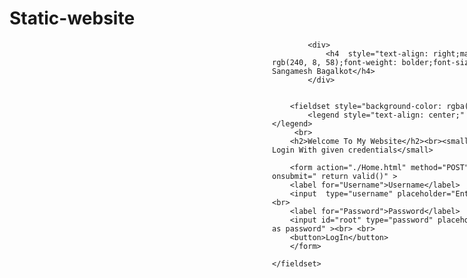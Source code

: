 # Static-website
<!DOCTYPE html>
<html lang="en">
<head>
    <meta charset="UTF-8">
    <meta name="viewport" content="width=device-width, initial-scale=1.0">
    <link rel="icon"  href="https://media-exp1.licdn.com/dms/image/C5103AQHc-l44PPzriQ/profile-displayphoto-shrink_100_100/0/1576838589753?e=1614211200&v=beta&t=VZ1ySkrzczaJqtlz0JGIDppgWIuk3W30sE4e0DZW5vs">
        <title>Login Page</title>
</head>
<body style="background-image: url(./12.jpg); background-repeat: no-repeat; background-size: cover;">
   <div style="width: 500px;margin-left: 420px;">
    
            <div>
                <h4  style="text-align: right;margin-top: 80px;color: rgb(240, 8, 58);font-weight: bolder;font-size: 30px; ">Created By Sangamesh Bagalkot</h4>
            </div>
        
       
        <fieldset style="background-color: rgba(218, 24, 169, 0.5);"  >
            <legend style="text-align: center;" ><h1>LogIn</h1>  </legend>
         <br>  
        <h2>Welcome To My Website</h2><br><small style="color:tomato;" > Login With given credentials</small>
       
        <form action="./Home.html" method="POST" target="_blank" onsubmit=" return valid()" >
        <label for="Username">Username</label>
        <input  type="username" placeholder="Enter any username"> <br><br>
        <label for="Password">Password</label> 
        <input id="root" type="password" placeholder="Enter 'Bangalore' as password" ><br> <br>
        <button>LogIn</button>
        </form>

    </fieldset>
</div>

<script src="./login.js"></script>
</body>
</html>
